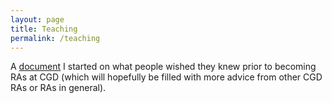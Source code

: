```yaml
---
layout: page
title: Teaching
permalink: /teaching
---
```


A [document](https://docs.google.com/document/d/1w1bafVAGdvp10_zIIMALa6AoUgd_BHj7vlo8jyb-myQ/edit?usp=drive_web&ouid=118002888871617873574) I started on what people wished they knew prior to becoming RAs at CGD (which will hopefully be filled with more advice from other CGD RAs or RAs in general).


